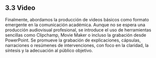 ## 3.3 Video

Finalmente, abordamos la producción de videos básicos como formato emergente en la comunicación académica. Aunque no se espera una producción audiovisual profesional, se introduce el uso de herramientas sencillas como Clipchamp, Movie Maker o incluso la grabación desde PowerPoint. Se promueve la grabación de explicaciones, cápsulas, narraciones o resúmenes de intervenciones, con foco en la claridad, la síntesis y la adecuación al público objetivo.

